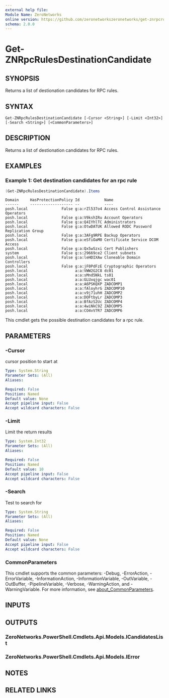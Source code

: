 ```yaml
---
external help file:
Module Name: ZeroNetworks
online version: https://github.com/zeronetworkszeronetworks/get-znrpcrulesdestinationcandidate
schema: 2.0.0
---
```


# Get-ZNRpcRulesDestinationCandidate

## SYNOPSIS
Returns a list of destionation candidates for RPC rules.

## SYNTAX

```
Get-ZNRpcRulesDestinationCandidate [-Cursor <String>] [-Limit <Int32>] [-Search <String>] [<CommonParameters>]
```

## DESCRIPTION
Returns a list of destionation candidates for RPC rules.

## EXAMPLES

### Example 1: Get destination candidates for an rpc rule
```powershell
(Get-ZNRpcRulesDestinationCandidate).Items
```

```output
Domain     HasProtectionPolicy Id           Name
------     ------------------- --           ----
posh.local               False g:a:rZl537o4 Access Control Assistance Operators
posh.local               False g:a:V9kshIRu Account Operators
posh.local               False g:a:Q4IYhlTC Administrators
posh.local               False g:a:OtwDATUK Allowed RODC Password Replication Group
posh.local               False g:a:3AFg9RPE Backup Operators
posh.local               False g:a:eSfiOaM0 Certificate Service DCOM Access
posh.local               False g:a:Qx5wSzxi Cert Publishers
system                   False g:s:29669ce2 Client subnets
posh.local               False g:a:leHDIXAw Cloneable Domain Controllers
posh.local               False g:a:jF0PdFzE Cryptographic Operators
posh.local                     a:a:VWW2G2C8 dc01
posh.local                     a:a:sMnd5NkL ts01
posh.local                     a:a:GLUxqjgc wac01
posh.local                     a:a:A6PSKQXP ZADCOMP1
posh.local                     a:a:fAloyhrG ZADCOMP10
posh.local                     a:a:v9j71uhH ZADCOMP2
posh.local                     a:a:DOFtbyLr ZADCOMP3
posh.local                     a:a:BfAzS2Uc ZADCOMP4
posh.local                     a:a:4wiNkC9Z ZADCOMP5
posh.local                     a:a:CO4vV7R7 ZADCOMP6
```

This cmdlet gets the possible destination candidates for a rpc rule.

## PARAMETERS

### -Cursor
cursor position to start at

```yaml
Type: System.String
Parameter Sets: (All)
Aliases:

Required: False
Position: Named
Default value: None
Accept pipeline input: False
Accept wildcard characters: False
```

### -Limit
Limit the return results

```yaml
Type: System.Int32
Parameter Sets: (All)
Aliases:

Required: False
Position: Named
Default value: 10
Accept pipeline input: False
Accept wildcard characters: False
```

### -Search
Test to search for

```yaml
Type: System.String
Parameter Sets: (All)
Aliases:

Required: False
Position: Named
Default value: None
Accept pipeline input: False
Accept wildcard characters: False
```

### CommonParameters
This cmdlet supports the common parameters: -Debug, -ErrorAction, -ErrorVariable, -InformationAction, -InformationVariable, -OutVariable, -OutBuffer, -PipelineVariable, -Verbose, -WarningAction, and -WarningVariable. For more information, see [about_CommonParameters](http://go.microsoft.com/fwlink/?LinkID=113216).

## INPUTS

## OUTPUTS

### ZeroNetworks.PowerShell.Cmdlets.Api.Models.ICandidatesList

### ZeroNetworks.PowerShell.Cmdlets.Api.Models.IError

## NOTES

## RELATED LINKS

